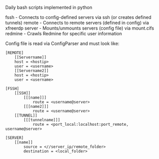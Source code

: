 
Daily bash scripts implemented in python

fssh - Connects to config-defined servers via ssh (or creates defined tunnels)
remote - Connects to remote servers (defined in config) via xfreerdp
server - Mounts/unmounts servers (config file) via mount.cifs
redmine - Crawls Redmine for specific user information

Config file is read via ConfigParser and must look like:

```
[REMOTE]
    [[Servername]]
	host = <hostip>
	user = <username>
    [[Servername2]]
	host = <hostip>
	user = <username>

[FSSH]
    [[SSH]]
        [[[name]]]
            route = <username@server>
        [[[name2]]]
            route = <username@server>
    [[TUNNEL]]
        [[[tunnelname]]]
            route = <port_local:localhost:port_remote, username@server>

[SERVER]
    [[name]]
        source = <//server_ip/remote_folder>
        destination = <local_folder>
```